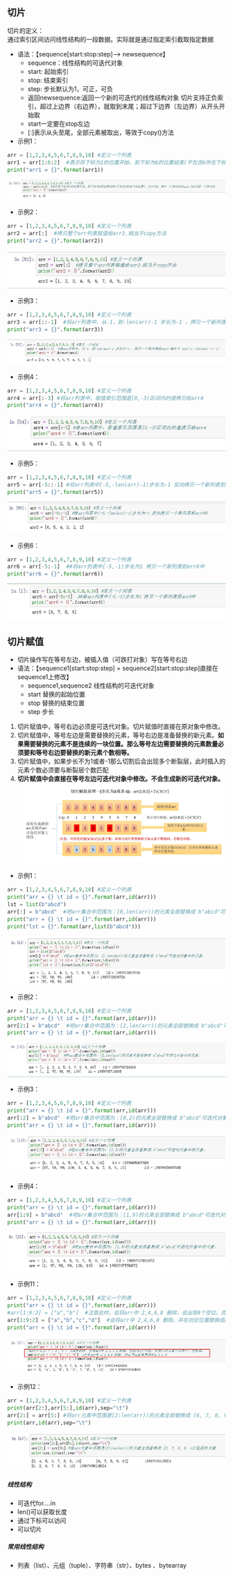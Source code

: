 ## 切片  
切片的定义：  
	通过索引区间访问线性结构的一段数据。实际就是通过指定索引截取指定数据  

* 语法：【sequence[start:stop:step]--> newsequence】
	* sequence：线性结构的可迭代对象
	* start: 起始索引
	* stop: 结束索引
	* step: 步长默认为1，可正，可负  
	* 返回newsequence:返回一个新的可迭代的线性结构对象
切片支持正负索引，超过上边界（右边界），就取到末尾；超过下边界（左边界）从开头开始取
	* start一定要在stop左边
	* [:]表示从头至尾，全部元素被取出，等效于copy()方法  
* 示例1：
````python
arr = [1,2,3,4,5,6,7,8,9,10] #定义一个列表
arr1 = arr[1:6:2]  #表示将下标为1的位置开始，到下标为6的位置结束(不包含6所在下标位置)，步长为2，拷贝一个新列表给arr1 #会返回一个新列表
print("arr1 = {}".format(arr1))
````
![slice01](https://raw.githubusercontent.com/1263351411/xdd.github.io/master/img/slice01.jpg)  
* 示例2：  
````python
arr = [1,2,3,4,5,6,7,8,9,10] #定义一个列表
arr2 = arr[:]  #拷贝整个arr列表赋值给arr2.相当于copy方法
print("arr2 = {}".format(arr2))
````
![slice02](https://raw.githubusercontent.com/1263351411/xdd.github.io/master/img/slice02.jpg)  
* 示例3：
````python
arr = [1,2,3,4,5,6,7,8,9,10] #定义一个列表
arr3 = arr[::-1]  #将arr列表中，从-1，到-len(arr)-1 步长为-1 ，拷贝一个新列表给arr3 等价于 arr[-1:-len(arr)-1:-1]
print("arr3 = {}".format(arr3))
````
![slice03](https://raw.githubusercontent.com/1263351411/xdd.github.io/master/img/slice03.jpg)   
* 示例4：
````python
arr = [1,2,3,4,5,6,7,8,9,10] #定义一个列表
arr4 = arr[:-3] #将arr列表中，取值索引范围是[0,-3)区间内的值拷贝给arr4
print("arr4 = {}".format(arr4))
````
![slice04](https://raw.githubusercontent.com/1263351411/xdd.github.io/master/img/slice04.jpg)  
* 示例5：
````python
arr = [1,2,3,4,5,6,7,8,9,10] #定义一个列表
arr5 = arr[-5::-1] #将arr列表中[-5,-len(arr)-1)步长为-1 反向拷贝一个新列表到arr5中
print("arr5 = {}".format(arr5))
````
![slice05](https://raw.githubusercontent.com/1263351411/xdd.github.io/master/img/slice05.jpg)  
* 示例6：
````python
arr = [1,2,3,4,5,6,7,8,9,10] #定义一个列表
arr6 = arr[-5:-1]  ##将arr列表中[-5,-1)步长为1 拷贝一个新列表到arr6中 
print("arr6 = {}".format(arr6))
````
![slice06](https://raw.githubusercontent.com/1263351411/xdd.github.io/master/img/slice06.jpg) 

## 切片赋值
* 切片操作写在等号左边，被插入值（可跌打对象）写在等号右边
* 语法：【sequence1[start:stop:step] = sequence2[start:stop:step]直接在sequence1上修改】
	* sequence1,sequence2 线性结构的可迭代对象
	* start 替换的起始位置
	* stop 替换的结束位置
	* step 步长
1. 切片赋值中，等号右边必须是可迭代对象。切片赋值时直接在原对象中修改。
2. 切片赋值中，等号左边是需要替换的元素，等号右边是准备替换的新元素。**如果需要替换的元素不是连续的一块位置。那么等号左边需要替换的元素数量必须要和等号右边要替换的新元素个数相等。**
3. 切片赋值中，如果步长不为1或者-1那么切割后会出现多个断裂层，此时插入的元素个数必须要与断裂层个数匹配
4. **切片赋值中会直接在等号左边可迭代对象中修改。不会生成新的可迭代对象。**  
![slice12](https://raw.githubusercontent.com/1263351411/xdd.github.io/master/img/slice12.jpg) 

* 示例1：
````python
arr = [1,2,3,4,5,6,7,8,9,10] #定义一个列表
print("arr = {} \t id = {}".format(arr,id(arr)))
lst = list(b"abcd")
arr[:] = b"abcd"  #吧arr集合中范围为：[0,len(arr))的元素全部替换成 b"abcd"可迭代对象中的元素。
print("arr = {} \t id = {}".format(arr,id(arr)))
print("lst = {}".format(arr,list(b"abcd")))
```` 
![slice07](https://raw.githubusercontent.com/1263351411/xdd.github.io/master/img/slice07.jpg)  
* 示例2：
````python
arr = [1,2,3,4,5,6,7,8,9,10] #定义一个列表
print("arr = {} \t id = {}".format(arr,id(arr)))
arr[2:] = b"abcd"  #吧arr集合中范围为：[2,len(arr))的元素全部替换成 b"abcd"可迭代对象中的元素。
print("arr = {} \t id = {}".format(arr,id(arr)))
````
![slice08](https://raw.githubusercontent.com/1263351411/xdd.github.io/master/img/slice08.jpg)  
* 示例3：
````python
arr = [1,2,3,4,5,6,7,8,9,10] #定义一个列表
print("arr = {} \t id = {}".format(arr,id(arr)))
arr[:2] = b"abcd"  #吧arr集合中范围为：[0,2)的元素全部替换成 b"abcd"可迭代对象中的元素。
print("arr = {} \t id = {}".format(arr,id(arr)))
````  
![slice09](https://raw.githubusercontent.com/1263351411/xdd.github.io/master/img/slice09.jpg)  
* 示例4：
````python
arr = [1,2,3,4,5,6,7,8,9,10] #定义一个列表
print("arr = {} \t id = {}".format(arr,id(arr)))
arr[1:9] = b"abcd"  #吧arr集合中范围为：[1,9)的元素全部替换成 b"abcd"可迭代对象中的元素。
print("arr = {} \t id = {}".format(arr,id(arr)))
````  
![slice10](https://raw.githubusercontent.com/1263351411/xdd.github.io/master/img/slice10.jpg) 
* 示例11：
````python
arr = [1,2,3,4,5,6,7,8,9,10] #定义一个列表
print("arr = {} \t id = {}".format(arr,id(arr)))
#arr[1:9:2] = ["a","b"]  #注意此时，会将arr中 2,4,6,8 删除，会出现4个空位。而插入的元素只有两个。会报错。
arr[1:9:2] = ["a","b","c","d"]  #会将arr中 2,4,6,8 删除。并在对应位置替换成a,b,c,d
print("arr = {} \t id = {}".format(arr,id(arr)))
````  
![slice11](https://raw.githubusercontent.com/1263351411/xdd.github.io/master/img/slice11.jpg)  
* 示例12：
````python
arr = [1,2,3,4,5,6,7,8,9,10] #定义一个列表
print(arr[2:],arr[5:],id(arr),sep="\t")
arr[2:] = arr[5:] #将arr元素中范围是[2:len(arr))的元素全部替换成 [6, 7, 8, 9, 10]里面的元素
print(arr,id(arr),sep="\t")
```` 
![slice13](https://raw.githubusercontent.com/1263351411/xdd.github.io/master/img/slice13.jpg) 

##### 线性结构
* 可迭代for….in
* len()可以获取长度
* 通过下标可以访问
* 可以切片
##### 常用线性结构
* 列表（list）、元组（tuple）、字符串（str）、bytes 、bytearray

